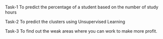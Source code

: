 Task-1 To predict the percentage of a student based on the number of study hours


Task-2 To predict the clusters using Unsupervised Learning


Task-3 To find out the weak areas where you can work to make more profit.
